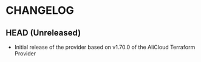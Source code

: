 CHANGELOG
=========

## HEAD (Unreleased)
* Initial release of the provider based on v1.70.0 of the AliCloud Terraform Provider
